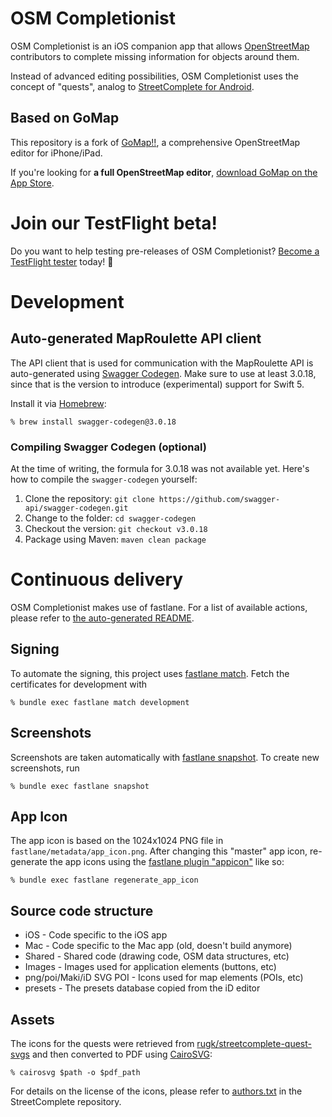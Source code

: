 
# OSM Completionist

OSM Completionist is an iOS companion app that allows [OpenStreetMap][1]
contributors to complete missing information for objects around them.

Instead of advanced editing possibilities, OSM Completionist uses the concept
of "quests", analog to [StreetComplete for Android][4].

## Based on GoMap

This repository is a fork of [GoMap!!][2], a comprehensive OpenStreetMap editor
for iPhone/iPad.

If you're looking for **a full OpenStreetMap editor**,
[download GoMap on the App Store][3].

# Join our TestFlight beta!

Do you want to help testing pre-releases of OSM Completionist?
[Become a TestFlight tester][9] today! 🚀

# Development

## Auto-generated MapRoulette API client

The API client that is used for communication with the MapRoulette API
is auto-generated using [Swagger Codegen][13]. Make sure to use at least 3.0.18,
since that is the version to introduce (experimental) support for Swift 5.

Install it via [Homebrew][14]:

    % brew install swagger-codegen@3.0.18

### Compiling Swagger Codegen (optional)

At the time of writing, the formula for 3.0.18 was not available yet.
Here's how to compile the `swagger-codegen` yourself:

1. Clone the repository: `git clone https://github.com/swagger-api/swagger-codegen.git`
2. Change to the folder: `cd swagger-codegen`
3. Checkout the version: `git checkout v3.0.18`
4. Package using Maven: `maven clean package`

# Continuous delivery

OSM Completionist makes use of fastlane.
For a list of available actions, please refer to [the auto-generated README][8].

## Signing

To automate the signing, this project uses [fastlane match][5].
Fetch the certificates for development with

    % bundle exec fastlane match development

## Screenshots

Screenshots are taken automatically with [fastlane snapshot][6].
To create new screenshots, run

    % bundle exec fastlane snapshot

## App Icon

The app icon is based on the 1024x1024 PNG file in `fastlane/metadata/app_icon.png`.
After changing this "master" app icon,
re-generate the app icons using the
[fastlane plugin "appicon"][7] like so:

    % bundle exec fastlane regenerate_app_icon

## Source code structure

* iOS - Code specific to the iOS app
* Mac - Code specific to the Mac app (old, doesn't build anymore)
* Shared - Shared code (drawing code, OSM data structures, etc)
* Images - Images used for application elements (buttons, etc)
* png/poi/Maki/iD SVG POI - Icons used for map elements (POIs, etc)
* presets - The presets database copied from the iD editor

## Assets

The icons for the quests were retrieved from
[rugk/streetcomplete-quest-svgs][10] and then converted to PDF using
[CairoSVG][11]:

    % cairosvg $path -o $pdf_path

For details on the license of the icons, please refer to [authors.txt][12]
in the StreetComplete repository.

[1]: https://www.openstreetmap.org
[2]: https://github.com/bryceco/GoMap
[3]: https://itunes.apple.com/app/id592990211
[4]: https://wiki.openstreetmap.org/wiki/StreetComplete/Quests
[5]: https://docs.fastlane.tools/actions/match/
[6]: https://docs.fastlane.tools/actions/snapshot/
[7]: https://github.com/fastlane-community/fastlane-plugin-appicon
[8]: src/iOS/fastlane/README.md
[9]: https://testflight.apple.com/join/v1tyM5yU
[10]: https://github.com/rugk/streetcomplete-quest-svgs
[11]: https://cairosvg.org/
[12]: https://github.com/westnordost/StreetComplete/blob/master/res/authors.txt
[13]: https://swagger.io/docs/open-source-tools/swagger-codegen/
[14]: https://brew.sh/
